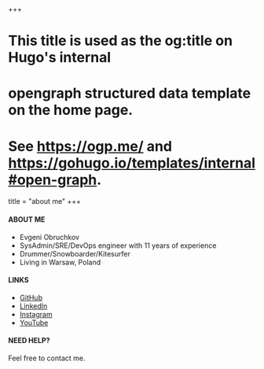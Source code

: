 +++
# This title is used as the og:title on Hugo's internal
# opengraph structured data template on the home page.
# See https://ogp.me/ and https://gohugo.io/templates/internal#open-graph.
title = "about me"
+++

#### ABOUT ME

- Evgeni Obruchkov
- SysAdmin/SRE/DevOps engineer with 11 years of experience
- Drummer/Snowboarder/Kitesurfer
- Living in Warsaw, Poland

#### LINKS

- [GitHub](https://github.com/EugeneObruchkov)
- [LinkedIn](https://www.linkedin.com/in/eugene-obruchkov)
- [Instagram](https://instagram.com/eugene_obruchkov)
- [YouTube](https://www.youtube.com/@evgeni-obruchkov) 

#### NEED HELP?

Feel free to contact me.
